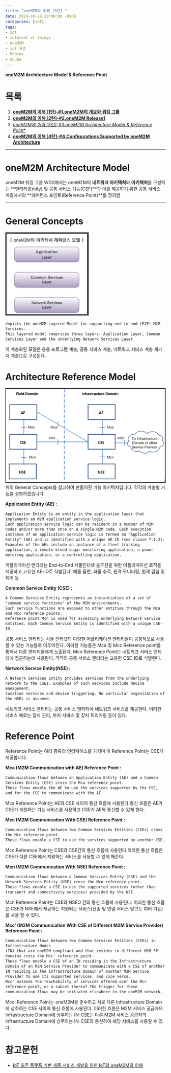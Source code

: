 ```yaml
---
title: "oneM2M의 이해 [3탄] "
date: 2019-10-28 20:00:00 -0900
categories: [iot]
tags: 
- iot
- internet of things
- oneM2M
- iot 표준
- Mobius
- nCube
---
```


**oneM2M Architecture Model & Reference Point**  
  
  
# 목록    
1. [**oneM2M의 이해 [1탄]-#1.oneM2M의 개요와 워킹 그룹**](https://lbm93.github.io/iot/iot-onem2m1/)
2. [**oneM2M의 이해 [2탄]-#2.oneM2M Release1**](https://lbm93.github.io/iot/iot-onem2m2/)
3. [*oneM2M의 이해 [3탄]-#3.oneM2M Architecture Model & Reference Point**](https://lbm93.github.io/iot/iot-onem2m3/)
4. [**oneM2M의 이해 [4탄]-#4.Configurations Supported by oneM2M Architecture**](https://lbm93.github.io/iot/iot-onem2m4/)  
  
---

# oneM2M Architecture Model
oneM2M 워킹 그룹 WG2에서는 oneM2M의 **네트워크 아키텍처**와 **아키텍처**를 구성하는 **엔티티(Entity) 및 공통 서비스 기능(CSF)**과 이를 제공하기 위한 공통 서비스 계층에서의 **레퍼런스 포인트(Reference Point)**를 정의함

---

# General Concepts

![그림1](/assets/images/img/iot-onem2m/3.PNG)

```
depicts the oneM2M Layered Model for supporting end-to-end (E2E) M2M Services.  
This layered model comprises three layers: Application Layer, Common Services Layer and the underlying Network Services Layer.
```
이 계층화된 모델은 응용 프로그램 계층, 공통 서비스 계층, 네트워크 서비스 계층 세가지 계층으로 구성된다.



# Architecture Reference Model

![그림1](/assets/images/img/iot-onem2m/4.PNG)
위의 General Concepts를 참고하여 만들어진 기능 아키텍처입니다.
각각의 계층별 기능을 설명하겠습니다.


**Application Entity (AE) :**
```
Application Entity is an entity in the application layer that implements an M2M application service logic.  
Each application service logic can be resident in a number of M2M nodes and/or more than once on a single M2M node. Each execution instance of an application service logic is termed an "Application Entity" (AE) and is identified with a unique AE-ID (see clause 7.1.2).  
Examples of the AEs include an instance of a fleet tracking application, a remote blood sugar monitoring application, a power metering application, or a controlling application.
```
어플리케이션 엔티티는 End-to-End 사물인터넷 솔루션을 위한 어플리케이션 로직을 제공하고,고유한 AE-ID로 식별된다. 예를 들면, 화물 추적, 원격 모니터링, 원격 검침 및 제어 등


**Common Service Entity (CSE) :**
```
A Common Services Entity represents an instantiation of a set of "common service functions" of the M2M environments.  
Such service functions are exposed to other entities through the Mca and Mcc reference points.  
Reference point Mcn is used for accessing underlying Network Service Entities. Each Common Service Entity is identified with a unique CSE-ID.
```
공통 서비스 엔티티는 사물 인터넷의 다양한 어플리케이션 엔티티들이 공통적으로 사용할 수 있는 기능들로 이루어진다. 이러한 기능들은 Mca 및 Mcc Reference point를 통해서 다른 엔티티들에게 노출된다. Mcn Reference Point는 네트워크 서비스 엔티티에 접근하는데 사용된다. 각각의 공통 서비스 엔티티는 고유한 CSE-ID로 식별된다.


**Network Service Entity(NSE) :**
```
A Network Services Entity provides services from the underlying network to the CSEs. Examples of such services include device management,  
location services and device triggering. No particular organization of the NSEs is assumed.
```
네트워크 서비스 엔티티는 공통 서비스 엔티티에 네트워크 서비스를 제공한다. 이러한 서비스 예로는 장치 관리, 위치 서비스 및 장치 트리거링 등이 있다.  
 

# Reference Point
Reference Point는 여러 종류의 인터페이스를 가지며 이 Reference Point는 CSE가
제공합니다.  


**Mca (M2M Communication with AE) Reference Point :**
```
Communication flows between an Application Entity (AE) and a Common Services Entity (CSE) cross the Mca reference point.  
These flows enable the AE to use the services supported by the CSE, and for the CSE to communicate with the AE
```
Mca Reference Point는 AE와 CSE 사이의 통신 흐름에 사용된다.통신 흐름은 AE가 CSE가 지원하는 기능 서비스를 사용하고 CSE가 AE와 통신할 수 있게 한다.  

 
**Mcc (M2M Communication With CSE) Reference Point :**
```
Communication flows between two Common Services Entities (CSEs) cross the Mcc reference point.   
These flows enable a CSE to use the services supported by another CSE.
```
Mcc Reference Point는 CSE와 CSE간의 통신 흐름에 사용된다.이러한 통신 흐름은 CSE가 다른 CSE에서 지원하는 서비스를 사용할 수 있게 해준다.  


**Mcn (M2M Communication With NSE) Reference Point :**
```
Communication flows between a Common Services Entity (CSE) and the Network Services Entity (NSE) cross the Mcn reference point.  
These flows enable a CSE to use the supported services (other than transport and connectivity services) provided by the NSE.
```
Mcn Reference Point는 CSE와 NSEO 간의 통신 흐름에 사용된다. 이러한 통신 흐름은 CSE가 NSE에서 제공하는 지원되는 서비스(전송 및 연결 서비스 말고도 여러 기능)를 사용 할 수 있다.  


**Mcc’ (M2M Communication With CSE of Different M2M Service Provider) Reference Point :**
```
Communication flows between two Common Services Entities (CSEs) in Infrastructure Nodes  
(IN) that are oneM2M compliant and that resides in different M2M SP domains cross the Mcc' reference point.  
These flows enable a CSE of an IN residing in the Infrastructure Domain of an M2M Service Provider to communicate with a CSE of another IN residing in the Infrastructure Domain of another M2M Service Provider to use its supported services, and vice versa.  
Mcc' extends the reachability of services offered over the Mcc reference point, or a subset thereof.The trigger for these communication flows may be initiated elsewhere in the oneM2M network.
```
Mcc’ Reference Point는 oneM2M을 준수하고 서로 다른 Infrastructure Domain에 상주하는 CSE 사이의 통신 흐름에 사용된다. 이러한 흐름은 M2M 서비스 공급자의 Infrastructure Domain에 상주하는 IN-CSE는 다른 M2M 서비스 공급자의 Infrastructure Domain에 상주하는 IN-CSE와 통신하여 해당 서비스를 사용할 수 있다.


# 참고문헌
- [IoT 오픈 플랫폼 기반 제품 서비스 개발을 위한 IoT와 oneM2M의 이해](http://www.iotocean.org/main/)